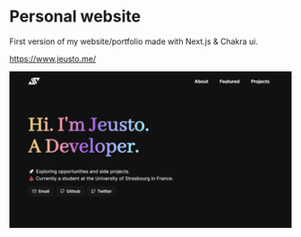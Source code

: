# Personal website

First version of my website/portfolio made with Next.js & Chakra ui.

https://www.jeusto.me/

![demo](public/demo.png)
